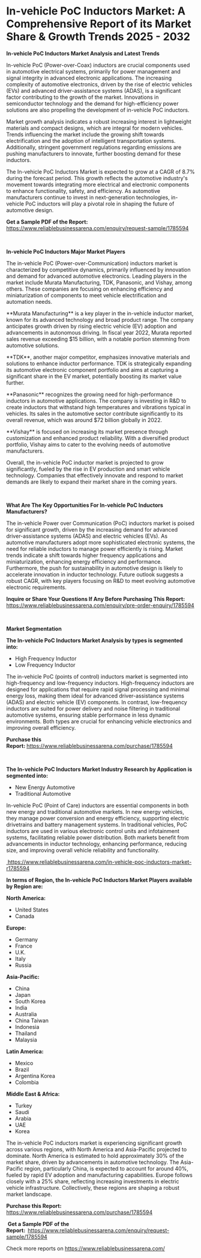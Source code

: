 <p><h1>In-vehicle PoC Inductors Market: A Comprehensive Report of its Market Share & Growth Trends 2025 - 2032</h1></p><p><strong>In-vehicle PoC Inductors Market Analysis and Latest Trends</strong></p>
<p><p>In-vehicle PoC (Power-over-Coax) inductors are crucial components used in automotive electrical systems, primarily for power management and signal integrity in advanced electronic applications. The increasing complexity of automotive electronics, driven by the rise of electric vehicles (EVs) and advanced driver-assistance systems (ADAS), is a significant factor contributing to the growth of the market. Innovations in semiconductor technology and the demand for high-efficiency power solutions are also propelling the development of in-vehicle PoC inductors.</p><p>Market growth analysis indicates a robust increasing interest in lightweight materials and compact designs, which are integral for modern vehicles. Trends influencing the market include the growing shift towards electrification and the adoption of intelligent transportation systems. Additionally, stringent government regulations regarding emissions are pushing manufacturers to innovate, further boosting demand for these inductors. </p><p>The In-vehicle PoC Inductors Market is expected to grow at a CAGR of 8.7% during the forecast period. This growth reflects the automotive industry's movement towards integrating more electrical and electronic components to enhance functionality, safety, and efficiency. As automotive manufacturers continue to invest in next-generation technologies, in-vehicle PoC inductors will play a pivotal role in shaping the future of automotive design.</p></p>
<p><strong>Get a Sample PDF of the Report:&nbsp;</strong> <a href="https://www.reliablebusinessarena.com/enquiry/request-sample/1785594?utm_campaign=2928&utm_medium=2&utm_source=Github&utm_content=ia&utm_term=25032025&utm_id=in-vehicle-poc-inductors">https://www.reliablebusinessarena.com/enquiry/request-sample/1785594</a></p>
<p>&nbsp;</p>
<p><strong>In-vehicle PoC Inductors Major Market Players</strong></p>
<p><p>The in-vehicle PoC (Power-over-Communication) inductors market is characterized by competitive dynamics, primarily influenced by innovation and demand for advanced automotive electronics. Leading players in the market include Murata Manufacturing, TDK, Panasonic, and Vishay, among others. These companies are focusing on enhancing efficiency and miniaturization of components to meet vehicle electrification and automation needs.</p><p>**Murata Manufacturing** is a key player in the in-vehicle inductor market, known for its advanced technology and broad product range. The company anticipates growth driven by rising electric vehicle (EV) adoption and advancements in autonomous driving. In fiscal year 2022, Murata reported sales revenue exceeding $15 billion, with a notable portion stemming from automotive solutions.</p><p>**TDK**, another major competitor, emphasizes innovative materials and solutions to enhance inductor performance. TDK is strategically expanding its automotive electronic component portfolio and aims at capturing a significant share in the EV market, potentially boosting its market value further.</p><p>**Panasonic** recognizes the growing need for high-performance inductors in automotive applications. The company is investing in R&D to create inductors that withstand high temperatures and vibrations typical in vehicles. Its sales in the automotive sector contribute significantly to its overall revenue, which was around $72 billion globally in 2022.</p><p>**Vishay** is focused on increasing its market presence through customization and enhanced product reliability. With a diversified product portfolio, Vishay aims to cater to the evolving needs of automotive manufacturers.</p><p>Overall, the in-vehicle PoC inductor market is projected to grow significantly, fueled by the rise in EV production and smart vehicle technology. Companies that effectively innovate and respond to market demands are likely to expand their market share in the coming years.</p></p>
<p>&nbsp;</p>
<p><strong>What Are The Key Opportunities For In-vehicle PoC Inductors Manufacturers?</strong></p>
<p><p>The in-vehicle Power over Communication (PoC) inductors market is poised for significant growth, driven by the increasing demand for advanced driver-assistance systems (ADAS) and electric vehicles (EVs). As automotive manufacturers adopt more sophisticated electronic systems, the need for reliable inductors to manage power efficiently is rising. Market trends indicate a shift towards higher frequency applications and miniaturization, enhancing energy efficiency and performance. Furthermore, the push for sustainability in automotive design is likely to accelerate innovation in inductor technology. Future outlook suggests a robust CAGR, with key players focusing on R&D to meet evolving automotive electronic requirements.</p></p>
<p><strong>Inquire or Share Your Questions If Any Before Purchasing This Report:</strong> <a href="https://www.reliablebusinessarena.com/enquiry/pre-order-enquiry/1785594?utm_campaign=2928&utm_medium=2&utm_source=Github&utm_content=ia&utm_term=25032025&utm_id=in-vehicle-poc-inductors">https://www.reliablebusinessarena.com/enquiry/pre-order-enquiry/1785594</a></p>
<p>&nbsp;</p>
<p><strong>Market Segmentation</strong></p>
<p><strong>The In-vehicle PoC Inductors Market Analysis by types is segmented into:</strong></p>
<p><ul><li>High Frequency Inductor</li><li>Low Frequency Inductor</li></ul></p>
<p><p>The in-vehicle PoC (points of control) inductors market is segmented into high-frequency and low-frequency inductors. High-frequency inductors are designed for applications that require rapid signal processing and minimal energy loss, making them ideal for advanced driver-assistance systems (ADAS) and electric vehicle (EV) components. In contrast, low-frequency inductors are suited for power delivery and noise filtering in traditional automotive systems, ensuring stable performance in less dynamic environments. Both types are crucial for enhancing vehicle electronics and improving overall efficiency.</p></p>
<p><strong>Purchase this Report:&nbsp;</strong><a href="https://www.reliablebusinessarena.com/purchase/1785594?utm_campaign=2928&utm_medium=2&utm_source=Github&utm_content=ia&utm_term=25032025&utm_id=in-vehicle-poc-inductors">https://www.reliablebusinessarena.com/purchase/1785594</a></p>
<p>&nbsp;</p>
<p><strong>The In-vehicle PoC Inductors Market Industry Research by Application is segmented into:</strong></p>
<p><ul><li>New Energy Automotive</li><li>Traditional Automotive</li></ul></p>
<p><p>In-vehicle PoC (Point of Care) inductors are essential components in both new energy and traditional automotive markets. In new energy vehicles, they manage power conversion and energy efficiency, supporting electric drivetrains and battery management systems. In traditional vehicles, PoC inductors are used in various electronic control units and infotainment systems, facilitating reliable power distribution. Both markets benefit from advancements in inductor technology, enhancing performance, reducing size, and improving overall vehicle reliability and functionality.</p></p>
<p><a href="https://www.reliablebusinessarena.com/in-vehicle-poc-inductors-market-r1785594?utm_campaign=2928&utm_medium=2&utm_source=Github&utm_content=ia&utm_term=25032025&utm_id=in-vehicle-poc-inductors">&nbsp;https://www.reliablebusinessarena.com/in-vehicle-poc-inductors-market-r1785594</a></p>
<p><strong>In terms of Region, the In-vehicle PoC Inductors Market Players available by Region are:</strong></p>
<p>
    <p> <strong> North America: </strong>
        <ul>
            <li>United States</li>
            <li>Canada</li>
        </ul>
        </p> 
    <p> <strong> Europe: </strong>
        <ul>
            <li>Germany</li>
            <li>France</li>
            <li>U.K.</li>
            <li>Italy</li>
            <li>Russia</li>
        </ul>
        </p> 
    <p> <strong> Asia-Pacific: </strong>
        <ul>
            <li>China</li>
            <li>Japan</li>
            <li>South Korea</li>
            <li>India</li>
            <li>Australia</li>
            <li>China Taiwan</li>
            <li>Indonesia</li>
            <li>Thailand</li>
            <li>Malaysia</li>
        </ul>
        </p> 
    <p> <strong> Latin America: </strong>
        <ul>
            <li>Mexico</li>
            <li>Brazil</li>
            <li>Argentina Korea</li>
            <li>Colombia</li>
        </ul>
        </p> 
    <p> <strong> Middle East & Africa: </strong>
        <ul>
            <li>Turkey</li>
            <li>Saudi</li>
            <li>Arabia</li>
            <li>UAE</li>
            <li>Korea</li>
        </ul>
    </p>
    </p>
<p><p>The in-vehicle PoC inductors market is experiencing significant growth across various regions, with North America and Asia-Pacific projected to dominate. North America is estimated to hold approximately 30% of the market share, driven by advancements in automotive technology. The Asia-Pacific region, particularly China, is expected to account for around 40%, fueled by rapid EV adoption and manufacturing capabilities. Europe follows closely with a 25% share, reflecting increasing investments in electric vehicle infrastructure. Collectively, these regions are shaping a robust market landscape.</p></p>
<p><strong>Purchase this Report: </strong><a href="https://www.reliablebusinessarena.com/purchase/1785594?utm_campaign=2928&utm_medium=2&utm_source=Github&utm_content=ia&utm_term=25032025&utm_id=in-vehicle-poc-inductors">https://www.reliablebusinessarena.com/purchase/1785594</a></p>
<p>&nbsp;<strong>Get a Sample PDF of the Report:&nbsp;&nbsp;</strong><a href="https://www.reliablebusinessarena.com/enquiry/request-sample/1785594?utm_campaign=2928&utm_medium=2&utm_source=Github&utm_content=ia&utm_term=25032025&utm_id=in-vehicle-poc-inductors">https://www.reliablebusinessarena.com/enquiry/request-sample/1785594</a></p>
<p><strong></strong></p>
<p>Check more reports on <a href="https://www.reliablebusinessarena.com/?utm_campaign=2928&utm_medium=2&utm_source=Github&utm_content=ia&utm_term=25032025&utm_id=in-vehicle-poc-inductors">https://www.reliablebusinessarena.com/</a></p>